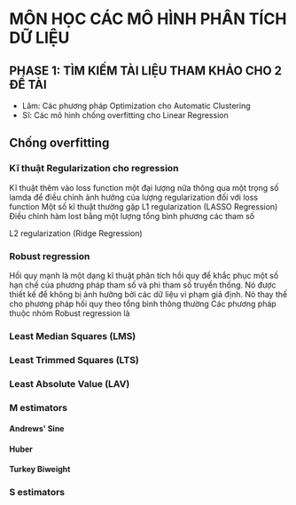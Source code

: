 # MÔN HỌC CÁC MÔ HÌNH PHÂN TÍCH DỮ LIỆU

## PHASE 1: TÌM KIẾM TÀI LIỆU THAM KHẢO CHO 2 ĐỀ TÀI
+ Lâm: Các phương pháp Optimization cho Automatic Clustering
+ Sĩ: Các mô hình chống overfitting cho Linear Regression

## Chống overfitting 
### Kĩ thuật Regularization cho regression
Kĩ thuật thêm vào loss function một đại lượng nữa thông qua một trọng số lamda để điều chỉnh ảnh hưởng của lượng regularization đối với loss function
Một số kĩ thuật thường gặp
L1 regularization (LASSO Regression)
Điều chỉnh hàm lost bằng một lượng tổng bình phương các tham số

L2 regularization (Ridge Regression)
### Robust regression
Hồi quy mạnh là một dạng kĩ thuật phân tích hồi quy để khắc phục một số hạn chế của phương pháp tham số và phi tham số truyền thống. Nó được thiết kế để không bị ảnh hưởng bởi các dữ liệu vi phạm giả định. Nó thay thế cho phương pháp hồi quy theo tổng bình thông thường
Các phương pháp thuộc nhóm Robust regression là

### Least Median Squares (LMS)
### Least Trimmed Squares (LTS)

### Least Absolute Value (LAV)


### M estimators
#### Andrews' Sine

#### Huber

#### Turkey Biweight

### S estimators